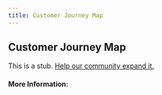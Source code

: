 ```yaml
---
title: Customer Journey Map
---
```


## Customer Journey Map

This is a stub. [Help our community expand it.](https://github.com/freeCodeCamp/guide-articles/tree/master/articles/User-Experience-Design/Customer-Journey-Map/index.md)

<!-- The article goes here, in GitHub-flavored Markdown. Feel free to add YouTube videos, images, and CodePen/JSBin embeds  -->

#### More Information:
<!-- Please add any articles you think might be helpful to read before writing the article -->


